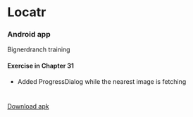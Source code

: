 # Locatr
### Android app
Bignerdranch training

#### Exercise in Chapter 31
- Added ProgressDialog while the nearest image is fetching

#

[Download apk](../../raw/master/app/build/outputs/apk/app-debug.apk)
